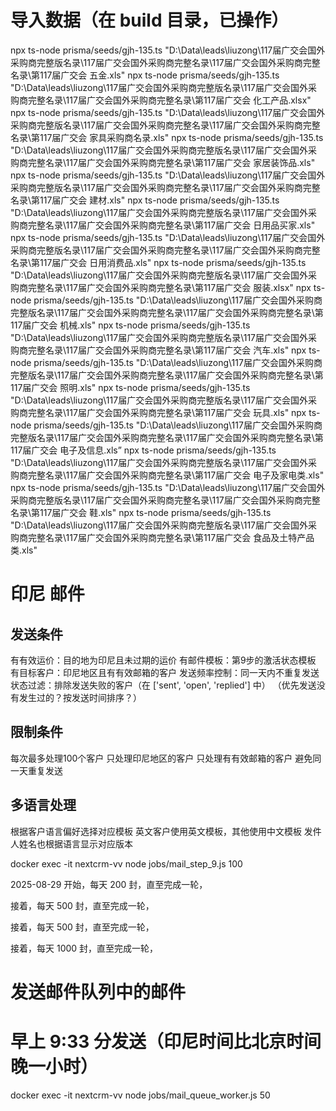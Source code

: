 # 导入数据（在 build 目录，已操作）
npx ts-node prisma/seeds/gjh-135.ts "D:\Data\leads\liuzong\117届广交会国外采购商完整版名录\117届广交会国外采购商完整名录\117届广交会国外采购商完整名录\第117届广交会 五金.xls"
npx ts-node prisma/seeds/gjh-135.ts "D:\Data\leads\liuzong\117届广交会国外采购商完整版名录\117届广交会国外采购商完整名录\117届广交会国外采购商完整名录\第117届广交会 化工产品.xlsx"
npx ts-node prisma/seeds/gjh-135.ts "D:\Data\leads\liuzong\117届广交会国外采购商完整版名录\117届广交会国外采购商完整名录\117届广交会国外采购商完整名录\第117届广交会 家具采购商名录.xls"
npx ts-node prisma/seeds/gjh-135.ts "D:\Data\leads\liuzong\117届广交会国外采购商完整版名录\117届广交会国外采购商完整名录\117届广交会国外采购商完整名录\第117届广交会 家居装饰品.xls"
npx ts-node prisma/seeds/gjh-135.ts "D:\Data\leads\liuzong\117届广交会国外采购商完整版名录\117届广交会国外采购商完整名录\117届广交会国外采购商完整名录\第117届广交会 建材.xls"
npx ts-node prisma/seeds/gjh-135.ts "D:\Data\leads\liuzong\117届广交会国外采购商完整版名录\117届广交会国外采购商完整名录\117届广交会国外采购商完整名录\第117届广交会 日用品买家.xls"
npx ts-node prisma/seeds/gjh-135.ts "D:\Data\leads\liuzong\117届广交会国外采购商完整版名录\117届广交会国外采购商完整名录\117届广交会国外采购商完整名录\第117届广交会 日用消费品.xls"
npx ts-node prisma/seeds/gjh-135.ts "D:\Data\leads\liuzong\117届广交会国外采购商完整版名录\117届广交会国外采购商完整名录\117届广交会国外采购商完整名录\第117届广交会 服装.xlsx"
npx ts-node prisma/seeds/gjh-135.ts "D:\Data\leads\liuzong\117届广交会国外采购商完整版名录\117届广交会国外采购商完整名录\117届广交会国外采购商完整名录\第117届广交会 机械.xls"
npx ts-node prisma/seeds/gjh-135.ts "D:\Data\leads\liuzong\117届广交会国外采购商完整版名录\117届广交会国外采购商完整名录\117届广交会国外采购商完整名录\第117届广交会 汽车.xls"
npx ts-node prisma/seeds/gjh-135.ts "D:\Data\leads\liuzong\117届广交会国外采购商完整版名录\117届广交会国外采购商完整名录\117届广交会国外采购商完整名录\第117届广交会 照明.xls"
npx ts-node prisma/seeds/gjh-135.ts "D:\Data\leads\liuzong\117届广交会国外采购商完整版名录\117届广交会国外采购商完整名录\117届广交会国外采购商完整名录\第117届广交会 玩具.xls"
npx ts-node prisma/seeds/gjh-135.ts "D:\Data\leads\liuzong\117届广交会国外采购商完整版名录\117届广交会国外采购商完整名录\117届广交会国外采购商完整名录\第117届广交会 电子及信息.xls”
npx ts-node prisma/seeds/gjh-135.ts "D:\Data\leads\liuzong\117届广交会国外采购商完整版名录\117届广交会国外采购商完整名录\117届广交会国外采购商完整名录\第117届广交会 电子及家电类.xls"
npx ts-node prisma/seeds/gjh-135.ts "D:\Data\leads\liuzong\117届广交会国外采购商完整版名录\117届广交会国外采购商完整名录\117届广交会国外采购商完整名录\第117届广交会 鞋.xls"
npx ts-node prisma/seeds/gjh-135.ts "D:\Data\leads\liuzong\117届广交会国外采购商完整版名录\117届广交会国外采购商完整名录\117届广交会国外采购商完整名录\第117届广交会 食品及土特产品类.xls"


# 印尼 邮件

## 发送条件
有有效运价：目的地为印尼且未过期的运价
有邮件模板：第9步的激活状态模板
有目标客户：印尼地区且有有效邮箱的客户
发送频率控制：同一天内不重复发送
状态过滤：排除发送失败的客户（在 ['sent', 'open', 'replied'] 中）
（优先发送没有发生过的？按发送时间排序？）

## 限制条件
每次最多处理100个客户
只处理印尼地区的客户
只处理有有效邮箱的客户
避免同一天重复发送

## 多语言处理
根据客户语言偏好选择对应模板
英文客户使用英文模板，其他使用中文模板
发件人姓名也根据语言显示对应版本

docker exec -it nextcrm-vv node jobs/mail_step_9.js 100

2025-08-29 开始，每天 200 封，直至完成一轮，

接着，每天 500 封，直至完成一轮，

接着，每天 500 封，直至完成一轮，

接着，每天 1000 封，直至完成一轮，


# 发送邮件队列中的邮件
# 早上 9:33 分发送（印尼时间比北京时间晚一小时）
docker exec -it nextcrm-vv node jobs/mail_queue_worker.js 50

